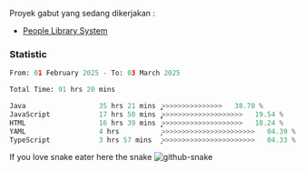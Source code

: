 Proyek gabut yang sedang dikerjakan :
  - [People Library System](https://github.com/putra4648/people-library-system)
<!--  - [Budget Explorer System](https://gitlab.com/gabut1015701/budget-explorer) -->

### Statistic
<!--START_SECTION:waka-->

```python
From: 01 February 2025 - To: 03 March 2025

Total Time: 91 hrs 20 mins

Java                  35 hrs 21 mins  ͎͎͎͎͎͎͎͎͎̝>>>>>>>>>>>>>>>   38.70 %
JavaScript            17 hrs 50 mins  ̡͎͎͎͎>>>>>>>>>>>>>>>>>>>>   19.54 %
HTML                  16 hrs 39 mins  ͎͎͎͎̦>>>>>>>>>>>>>>>>>>>>   18.24 %
YAML                  4 hrs           ͎͙>>>>>>>>>>>>>>>>>>>>>>>   04.39 %
TypeScript            3 hrs 57 mins   ͎͙>>>>>>>>>>>>>>>>>>>>>>>   04.33 %
```

<!--END_SECTION:waka-->

If you love snake eater here the snake 
<picture>
  <source media="(prefers-color-scheme: dark)" srcset="https://github.com/pradana4648/pradana4648/blob/c0566a83ca6ea5f2e46bab00e717c4c82b4b5c4c/github-contribution-grid-snake-dark.svg" />
  <source media="(prefers-color-scheme: light)" srcset="https://github.com/pradana4648/pradana4648/blob/c0566a83ca6ea5f2e46bab00e717c4c82b4b5c4c/github-contribution-grid-snake.svg" />
  <img alt="github-snake" src="https://github.com/pradana4648/pradana4648/blob/c0566a83ca6ea5f2e46bab00e717c4c82b4b5c4c/github-contribution-grid-snake.svg" />
</picture>
